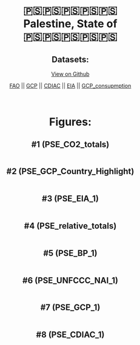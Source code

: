 
<center>
<h1 align="center">
🇵🇸🇵🇸🇵🇸🇵🇸🇵🇸
<br>
Palestine, State of
<br>
🇵🇸🇵🇸🇵🇸🇵🇸🇵🇸
</h1>
<h2>Datasets:</h2>
<p><a href="https://github.com/dquintani/GreenhouseData/tree/master/country_data/PSE_Palestine, State of/data">View on Github</a>
<br></p><p><a href="data/PSE_FAO.csv">FAO</a> || <a href="data/PSE_GCP.csv">GCP</a> || <a href="data/PSE_CDIAC.csv">CDIAC</a> || <a href="data/PSE_EIA.csv">EIA</a> || <a href="data/PSE_GCP_consupmption.csv">GCP_consupmption</a></p><p><br></p>
<h1>Figures:</h1><h2>#1 (PSE_CO2_totals)</h2>
<p><img alt="" src="figures/PSE_CO2_totals.png" /></p><h2>#2 (PSE_GCP_Country_Highlight)</h2>
<p><img alt="" src="figures/PSE_GCP_Country_Highlight.png" /></p><h2>#3 (PSE_EIA_1)</h2>
<p><img alt="" src="figures/PSE_EIA_1.png" /></p><h2>#4 (PSE_relative_totals)</h2>
<p><img alt="" src="figures/PSE_relative_totals.png" /></p><h2>#5 (PSE_BP_1)</h2>
<p><img alt="" src="figures/PSE_BP_1.png" /></p><h2>#6 (PSE_UNFCCC_NAI_1)</h2>
<p><img alt="" src="figures/PSE_UNFCCC_NAI_1.png" /></p><h2>#7 (PSE_GCP_1)</h2>
<p><img alt="" src="figures/PSE_GCP_1.png" /></p><h2>#8 (PSE_CDIAC_1)</h2>
<p><img alt="" src="figures/PSE_CDIAC_1.png" /></p>